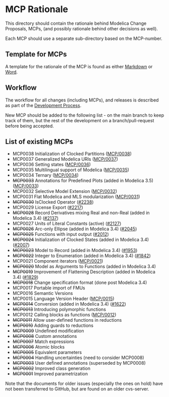 
# MCP Rationale
This directory should contain the rationale behind Modelica Change Proposals, MCPs,
(and possibly rationale behind other decisions as well). 

Each MCP should use a separate sub-directory based on the MCP-number.

## Template for MCPs

A template for the rationale of the MCP is found as either [Markdown](MCPTemplate.MD) or [Word](MCP_Template_Overview.dotx).

## Workflow

The workflow for all changes (including MCPs), and releases is described as part of the [Development Process](DevelopmentProcess.md).

New MCP should be added to the following list - on the main branch to keep track of them,
but the rest of the development on a branch/pull-request before being accepted.

## List of existing MCPs
- MCP0038 Initialization of Clocked Partitions ([MCP/0038](https://github.com/modelica/ModelicaSpecification/tree/MCP/0038/RationaleMCP/0038))
- MCP0037 Generalized Modelica URIs ([MCP/0037](https://github.com/modelica/ModelicaSpecification/tree/MCP/0037/RationaleMCP/0037))
- MCP0036 Setting states ([MCP/0036](https://github.com/modelica/ModelicaSpecification/tree/MCP/0036/RationaleMCP/0036))
- MCP0035 Multilingual support of Modelica ([MCP/0035](https://github.com/modelica/ModelicaSpecification/tree/MCP/0035/RationaleMCP/0035))
- MCP0034 Ternary ([MCP/0034](https://github.com/modelica/ModelicaSpecification/tree/MCP/0034/RationaleMCP/0034))
- ~~MCP0033~~ Annotations for Predefined Plots (added in Modelica 3.5) ([MCP/0033](https://github.com/modelica/ModelicaSpecification/tree/MCP/0033/RationaleMCP/0033))
- MCP0032 Selective Model Extension ([MCP/0032](https://github.com/modelica/ModelicaSpecification/tree/MCP/0032/RationaleMCP/0032))
- MCP0031 Flat Modelica and MLS modularization ([MCP/0031](https://github.com/modelica/ModelicaSpecification/tree/MCP/0031/RationaleMCP/0031))
- ~~MCP0030~~ IsClocked Operator ([#2238](https://github.com/modelica/ModelicaSpecification/issues/2238))
- MCP0029 License Export ([#2217](https://github.com/modelica/ModelicaSpecification/issues/2217))
- ~~MCP0028~~ Record Derivatives mixing Real and non-Real (added in Modelica 3.4) ([#2137](https://github.com/modelica/ModelicaSpecification/issues/2137))
- MCP0027 Units of Literal Constants (active) ([#2127](https://github.com/modelica/ModelicaSpecification/issues/2127))
- ~~MCP0026~~ Arc-only Ellipse (added in Modelica 3.4) ([#2045](https://github.com/modelica/ModelicaSpecification/issues/2045))
- ~~MCP0025~~ Functions with input output ([#2012](https://github.com/modelica/ModelicaSpecification/issues/2012))
- ~~MCP0024~~ Initialization of Clocked States (added in Modelica 3.4) ([#2007](https://github.com/modelica/ModelicaSpecification/issues/2007))
- ~~MCP0023~~ Model to Record (added in Modelica 3.4) ([#1953](https://github.com/modelica/ModelicaSpecification/issues/1953))
- ~~MCP0022~~ Integer to Enumeration (added in Modelica 3.4) ([#1842](https://github.com/modelica/ModelicaSpecification/issues/1842))
- MCP0021 Component iterators ([MCP/0021](https://github.com/modelica/ModelicaSpecification/tree/MCP/0021/RationaleMCP/0021))
- ~~MCP0020~~ Model as Arguments to Functions (added in Modelica 3.4)
- ~~MCP0019~~ Improvement of Flattening Description (added in Modelica 3.4) ([#1829](https://github.com/modelica/ModelicaSpecification/issues/1829))
- ~~MCP0018~~ Change specification format (done post Modelica 3.4)
- MCP0017 Portable import of FMUs
- MCP0016 Semantic Versions
- MCP0015 Language Version Header ([MCP/0015](https://github.com/modelica/ModelicaSpecification/tree/MCP/0015/RationaleMCP/0015))
- ~~MCP0014~~ Conversion (added in Modelica 3.4) ([#1622](https://github.com/modelica/ModelicaSpecification/issues/1622))
- ~~MCP0013~~ Introducing polymorphic functions
- MCP0012 Calling blocks as functions ([MCP/0012](https://github.com/modelica/ModelicaSpecification/tree/master/RationaleMCP/0012))
- ~~MCP0011~~ Allow user-defined functions in reductions
- ~~MCP0010~~ Adding guards to reductions
- ~~MCP0009~~ Undefined modification
- ~~MCP0008~~ Custom annotations
- ~~MCP0007~~ Match expressions
- ~~MCP0006~~ Atomic blocks
- ~~MCP0005~~ Equivalent parameters
- ~~MCP0004~~ Handling uncertainties (need to consider MCP0008)
- ~~MCP0003~~ User defined annotations (superseded by MCP0008)
- ~~MCP0002~~ Improved class generation
- ~~MCP0001~~ Improved parametrization

Note that the documents for older issues (especially the ones on hold) have not been transferred to GitHub, but are found on an older cvs-server.